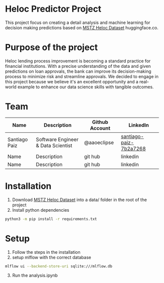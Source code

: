 # Heloc Predictor Project

This project focus on creating a detail analysis and machine learning for decision making predictions based on [MSTZ Heloc Dataset](https://huggingface.co/datasets/mstz/heloc) huggingface.co.

# Purpose of the project 
Heloc lending process improvement is becoming a standard practice for financial institutions. With a precise understanding of the data and given predictions on loan approvals, the bank can improve its decision-making process to minimize risk and streamline approvals. We decided to engage in this project because we believe it's an excellent opportunity and a real-world example to enhance our data science skills with tangible outcomes.

# Team

| Name  | Description | Github Account | LinkedIn  |
| ------------- | ------------- | -------------  | -------------  |
| Santiago Paiz  | Software Engineer & Data Scientist  | @aaoeclipse | [santiago-paiz-7b2a7268](https://www.linkedin.com/in/santiago-paiz-7b2a7268/) |
| Name  | Description  | git hub | linkedin |
| Name  | Description  | git hub | linkedin |

# Installation

1. Download [MSTZ Heloc Dataset](https://huggingface.co/datasets/mstz/heloc) into a data/ folder in the root of the project
2. Install python dependencies
```bash
python3 -m pip install -r requirements.txt
```


# Setup
1. Follow the steps in the installation
2. setup mlflow with the correct database
```bash
mlflow ui --backend-store-uri sqlite:///mlflow.db
```
3. Run the analysis.ipynb